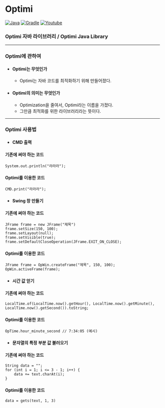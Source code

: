 # Optimi

[![Java](https://img.shields.io/badge/java-17-ED8B00.svg?logo=java)](https://www.oracle.com/kr/java/)
[![Gradle](https://img.shields.io/badge/gradle-7.5.0-02303A.svg?logo=gradle)](https://gradle.org)
[![Youtube](https://img.shields.io/badge/youtube-유농밀크-red.svg?logo=youtube)](https://www.youtube.com/channel/UCopVwSxedoV4jdr7zDjkmIg)


### Optimi 자바 라이브러리 / Optimi Java Library
----
### Optimi에 관하여
* #### Optimi는 무엇인가
  * Optimi는 자바 코드를 최적화하기 위해 만들어졌다.
* #### Optimi의 의미는 무엇인가
  * Optimization을 줄여서, Optimi라는 이름을 가졌다.
  * 그만큼 최적화를 위한 라이브러리라는 뜻이다.
----
### Optimi 사용법

* #### CMD 출력
#### 기존에 써야 하는 코드
```
System.out.println("라라라");
```
#### Optimi를 이용한 코드
```
CMD.print("라라라");
```
* #### Swing 창 만들기
#### 기존에 써야 하는 코드
```
JFrame frame = new JFrame("제목")
frame.setSize(150, 100);
frame.setLayout(null);
frame.setVisible(true);
frame.setDefaultCloseOperation(JFrame.EXIT_ON_CLOSE);
```
#### Optimi를 이용한 코드
```
JFrame frame = OpWin.createFrame("제목", 150, 100);
OpWin.activeFrame(frame);
```
* #### 시간 값 얻기
#### 기존에 써야 하는 코드
```
LocalTime.of(LocalTime.now().getHour(), LocalTime.now().getMinute(), LocalTime.now().getSecond()).toString;
```
#### Optimi를 이용한 코드
```
OpTime.hour_minute_second // 7:34:05 (예시)
```

* #### 문자열의 특정 부분 값 불러오기
#### 기존에 써야 하는 코드
```
String data = "";
for (int i = 1; i <= 3 - 1; i++) {
    data += text.charAt(i);
}
```
#### Optimi를 이용한 코드
```
data = gets(text, 1, 3)
```